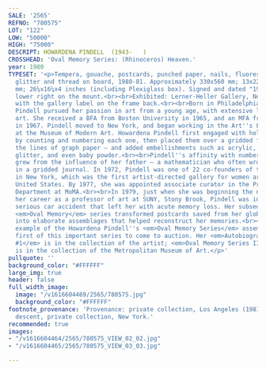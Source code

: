 ```yaml
---
SALE: '2565'
REFNO: "780575"
LOT: "122"
LOW: "50000"
HIGH: "75000"
DESCRIPT: HOWARDENA PINDELL  (1943-   )
CROSSHEAD: 'Oval Memory Series: (Rhinoceros) Heaven.'
year: 1980
TYPESET: '<p>Tempera, gouache, postcards, punched paper, nails, fluorescent paint,
  glitter and thread on board, 1980-81. Approximately 330x560 mm; 13x22 inches; 668x412x102
  mm; 26¼x16¼x4 inches (including Plexiglass box). Signed and dated "1980-81" in pencil,
  lower right on the mount.<br><br>Exhibited: Lerner-Heller Gallery, New York, 1981,
  with the gallery label on the frame back.<br><br>Born in Philadelphia, Howardena
  Pindell pursued her passion in art from a young age, with extensive lessons in fine
  art. She received a BFA from Boston University in 1965, and an MFA from Yale University
  in 1967. Pindell moved to New York, and began working in the Art''s Education Department
  at the Museum of Modern Art. Howardena Pindell first engaged with hole-punched circles
  by counting and numbering each one, then placed them over a gridded form — often
  the lines of graph paper — and added embellishments such as acrylic, watercolor,
  glitter, and even baby powder.<br><br>Pindell''s affinity with numbers and grids
  grew from the influence of her father — a mathematician who often wrote down figures
  in a gridded journal. In 1972, Pindell was one of 22 co-founders of the A.I.R. Gallery
  in New York, which was the first artist-directed gallery for women artists in the
  United States. By 1977, she was appointed associate curator in the Prints and Drawings
  Department at MoMA.<br><br>In 1979, just when she was beginning the next phase of
  her career as a professor of art at SUNY, Stony Brook, Pindell was injured in a
  serious car accident that left her with acute memory loss. Her subsequent 1980-81
  <em>Oval Memory</em> series transformed postcards saved from her global travels
  into elaborate assemblages that helped reconstruct her memories.<br><br> This beautiful
  example of the Howardena Pindell''s <em>Oval Memory Series</em> assemblage is the
  first of this important series to come to auction. Her <em>Autobiography: Oval Memory
  #1</em> is in the collection of the artist; <em>Oval Memory Series II: Castle Dragon.</em>
  is in the collection of the Metropolitan Museum of Art.</p>'
pullquote: ''
background_color: "#FFFFFF"
large_img: true
header: false
full_width_image:
  image: "/v1616604469/2565/780575.jpg"
  background_color: "#FFFFFF"
footnote_provenance: 'Provenance: private collection, Los Angeles (1981); thence by
  descent, private collection, New York.'
recommended: true
images:
- "/v1616604464/2565/780575_VIEW_02_02.jpg"
- "/v1616604465/2565/780575_VIEW_03_03.jpg"

---
```

